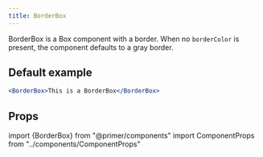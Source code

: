 ```yaml
---
title: BorderBox
---
```



BorderBox is a Box component with a border. When no `borderColor` is present, the component defaults to a gray border.

## Default example

```jsx live
<BorderBox>This is a BorderBox</BorderBox>
```

## Props

import {BorderBox} from "@primer/components"
import ComponentProps from "../components/ComponentProps"

<ComponentProps Component={BorderBox} name="BorderBox" />

<!-- ## System props

BorderBox components get `COMMON`, `LAYOUT` and `BORDER` system props. Read our [System Props](/system-props) doc page for a full list of available props.

## Component props

| Prop name | Type | Default | Description |
| :- | :- | :-: | :- |
| border | String | 'borders.1' (from theme) | Sets the border, use theme values or provide your own. |
| borderColor | String | 'gray.2' (from theme) | Sets the border color, use theme values or provide your own. |
| borderRadius | String or Number| 'radii.1' (from theme)| Sets the border radius, use theme values or provide your own. |
| boxShadow | String | | Sets box shadow, use theme values or provide your own. | -->
